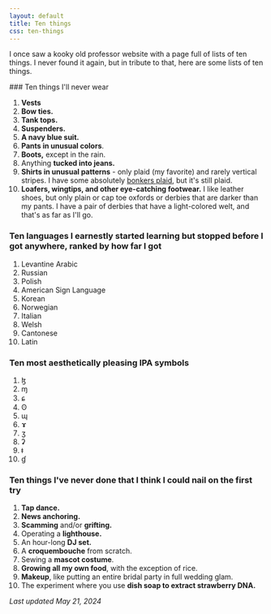 ```yaml
---
layout: default
title: Ten things
css: ten-things
---
```


I once saw a kooky old professor website with a page full of lists of ten things. I never found it again, but in tribute to that, here are some lists of ten things.

<section class="lists" markdown=1>

<div class="list purple" markdown=1>
### Ten things I'll never wear

1. **Vests**
2. **Bow ties.**
3. **Tank tops.**
4. **Suspenders.**
5. **A navy blue suit.**
6. **Pants in unusual colors**.
7. **Boots,** except in the rain.
8. Anything **tucked into jeans.**
9. **Shirts in unusual patterns** - only plaid (my favorite) and rarely vertical stripes. I have some absolutely [bonkers plaid](../images/bonkers-plaid.jpg), but it's still plaid.
10. **Loafers, wingtips, and other eye-catching footwear.** I like leather shoes, but only plain or cap toe oxfords or derbies that are darker than my pants. I have a pair of derbies that have a light-colored welt, and that's as far as I'll go.
</div>

<div class="list red" markdown=1>

### Ten languages I earnestly started learning but stopped before I got anywhere, ranked by how far I got

1. Levantine Arabic
2. Russian
3. Polish
4. American Sign Language
5. Korean
6. Norwegian
7. Italian
8. Welsh
9. Cantonese
10. Latin

</div>

<div class="list blue" markdown=1>

### Ten most aesthetically pleasing IPA symbols

1. ɮ
2. ɱ
3. ɕ
4. ʘ
5. ɰ
6. ɤ
7. ʒ
8. ʡ
9. ǂ
10. ɠ

</div>

<div class="list green" markdown=1>

### Ten things I've never done that I think I could nail on the first try

1. **Tap dance.**
2. **News anchoring.**
3. **Scamming** and/or **grifting.**
4. Operating a **lighthouse.**
5. An hour-long **DJ set.**
6. A **croquembouche** from scratch.
7. Sewing a **mascot costume**.
8. **Growing all my own food**, with the exception of rice.
9. **Makeup**, like putting an entire bridal party in full wedding glam.
10. The experiment where you use **dish soap to extract strawberry DNA.**

</div>

</section>

*Last updated May 21, 2024*
